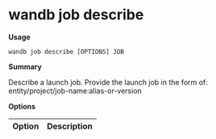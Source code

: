 # wandb job describe

**Usage**

`wandb job describe [OPTIONS] JOB`

**Summary**

Describe a launch job. Provide the launch job in the form of:
entity/project/job-name:alias-or-version

**Options**

| **Option** | **Description** |
| :--- | :--- |

